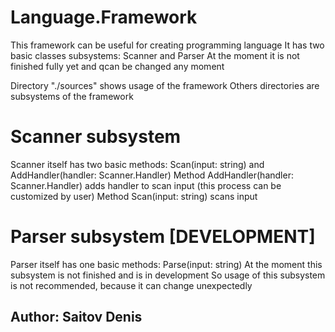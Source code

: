 # Language.Framework
This framework can be useful for creating programming language
It has two basic classes subsystems: Scanner and Parser
At the moment it is not finished fully yet and qcan be changed any moment

Directory "./sources" shows usage of the framework
Others directories are subsystems of the framework  

# Scanner subsystem
Scanner itself has two basic methods: Scan(input: string) and AddHandler(handler: Scanner.Handler)
Method AddHandler(handler: Scanner.Handler) adds handler to scan input (this process can be customized by user)
Method Scan(input: string) scans input 

# Parser subsystem [DEVELOPMENT]
Parser itself has one basic methods: Parse(input: string)
At the moment this subsystem is not finished and is in development
So usage of this subsystem is not recommended, because it can change unexpectedly

## Author: Saitov Denis
